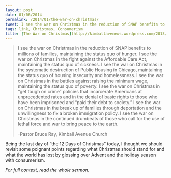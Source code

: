 ```yaml
---
layout: post
date: 01/06/2014
permalink: /2014/01/the-war-on-christmas/
tweet: I see the war on Christmas in the reduction of SNAP benefits to millions of families.
tags: link, Christmas, Consumerism
title: [The War on Christmas](http://kimballavenews.wordpress.com/2013/12/25/the-war-on-christmas/)
---
```


<blockquote>
<p>I see the war on Christmas in the reduction of SNAP benefits to millions of families, maintaining the status quo of hunger. I see the war on Christmas in the fight against the Affordable Care Act, maintaining the status quo of sickness. I see the war on Christmas in the systematic destruction of Public Housing in Chicago, maintaining the status quo of housing insecurity and homelessness. I see the war on Christmas in the battles against raising the minimum wage, maintaining the status quo of poverty. I see the war on Christmas in “get tough on crime” policies that incarcerate Americans at unprecedented rates and in the denial of basic rights to those who have been imprisoned and “paid their debt to society.” I see the war on Christmas in the break up of families through deportation and the unwillingness to fix a broken immigration policy. I see the war on Christmas in the continued drumbeats of those who call for the use of lethal force and war to bring peace to the earth.</p>
<p>-Pastor Bruce Ray, Kimball Avenue Church</p>
</blockquote>

<p>Being the last day of &#8220;the 12 Days of Christmas&#8221; today, I thought we should revisit some poignant points regarding what Christmas should stand for and what the world has lost by glossing over Advent and the holiday season with consumerism.</p>

<p><i>For full context, read the whole sermon.</i></p>